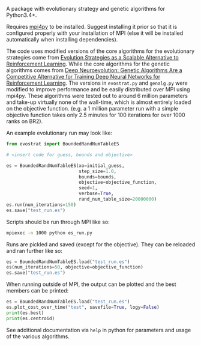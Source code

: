 A package with evolutionary strategy and genetic algorithms for Python3.4+.

Requires [mpi4py](https://pypi.org/project/mpi4py/) to be installed. Suggest installing it prior so that it is configured properly with your installation of MPI (else it will be installed automatically when installing dependencies).

The code uses modified versions of the core algorithms for the evolutionary strategies come from [Evolution Strategies as a Scalable Alternative to Reinforcement Learning](https://arxiv.org/pdf/1703.03864.pdf). While the core algorithms for the genetic algorithms comes from [Deep Neuroevolution: Genetic Algorithms Are a Competitive Alternative for Training Deep Neural Networks for Reinforcement Learning](https://arxiv.org/abs/1712.06567). The versions in `evostrat.py` and `genalg.py` were modified to improve performance and be easily distributed over MPI using mpi4py. These algorithms were tested out to around 6 million parameters and take-up virtually none of the wall-time, which is almost entirely loaded on the objective function. (e.g. a 1 million parameter run with a simple objective function takes only 2.5 minutes for 100 iterations for over 1000 ranks on BR2).

An example evolutionary run may look like:

```python
from evostrat import BoundedRandNumTableES

# <insert code for guess, bounds and objective>

es = BoundedRandNumTableES(xo=initial_guess,
                           step_size=1.0,
                           bounds=bounds,
                           objective=objective_function,
                           seed=1,
                           verbose=True,
                           rand_num_table_size=20000000)
es.run(num_iterations=150)
es.save("test_run.es")
```

Scripts should be run through MPI like so:

```bash
mpiexec -n 1000 python es_run.py
```

Runs are pickled and saved (except for the objective). They can be reloaded and ran further like so:

```python
es = BoundedRandNumTableES.load("test_run.es")
es(num_iterations=50, objective=objective_function)
es.save("test_run.es")
```

When running outside of MPI, the output can be plotted and the best members can be printed:

```python
es = BoundedRandNumTableES.load("test_run.es")
es.plot_cost_over_time("test", savefile=True, logy=False)
print(es.best)
print(es.centroid)
```

See additional documentation via `help` in python for parameters and usage of the various algorithms. 